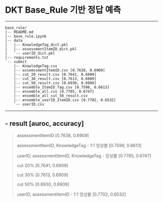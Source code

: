 # DKT Base_Rule 기반 정답 예측

---

```
base_rule/
|-- README.md
|-- base_rule.ipynb
|-- data
|   |-- KnowledgeTag_dict.pkl
|   |-- assessmentItemID_dict.pkl
|   `-- userID_dict.pkl
|-- requirements.txt
`-- submit
    |-- KnowledgeTag.csv
    |-- assemssmentItemID.csv [0.7638, 0.6909]
    |-- cut_20_result.csv [0.7641, 0.6909]
    |-- cut_30_result.csv [0.7613, 0.6909]
    |-- cut_50_result.csv [0.6930, 0.6909]
    |-- ensemble_ItemID_Tag.csv [0.7598, 0.6613]
    |-- ensemble_all.csv [0.7785, 0.6747]
    |-- ensemble_all_cut_50_result.csv
    |-- ensemble_userID_ItemID.csv [0.7702, 0.6532]
    `-- userID.csv
```

---

## - result [auroc, accuracy]
> assessmentItemID [0.7638, 0.6909]
>
> assessmentItemID, KnowledgeTag - 1:1 앙상블 [0.7598, 0.6613]
>
> userID, assessmentItemID, KnowledgeTag - 앙상블 [0.7785, 0.6747]
>
> cut 20% [0.7641, 0.6909]
>
> cut 30% [0.7613, 0.6909]
>
> cut 50% [0.6930, 0.6909]
>
> userID, assessmentItemID - 1:1 앙상블 [0.7702, 0.6532]